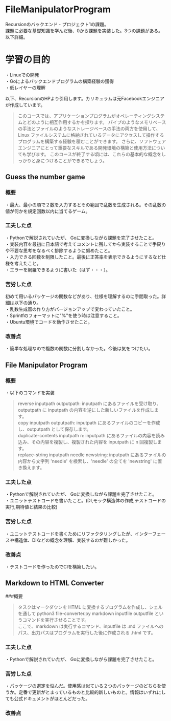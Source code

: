 # FileManipulatorProgram
Recursionのバックエンド・プロジェクト1の課題。</br>
課題に必要な基礎知識を学んだ後、0から課題を実装した。3つの課題がある。以下詳細。</br>

# 学習の目的
・Linuxでの開発</br>
・Goによるバックエンドブログラムの構築経験の獲得</br>
・低レイヤーの理解</br>

以下、RecursionのHPより引用します。カリキュラムは元Facebookエンジニアが作成しています。</br>
>このコースでは、アプリケーションプログラムがオペレーティングシステムとどのように相互作用するかを探ります。
パイプのようなメモリベースの手法とファイルのようなストレージベースの手法の両方を使用して、Linux ファイルシステムに格納されているデータにアクセスして操作するプログラムを構築する経験を積むことができます。
さらに、ソフトウェアエンジニアにとって重要なスキルである開発環境の構築と使用方法についても学びます。
このコースが終了する頃には、これらの基本的な概念をしっかりと身につけることができるでしょう。

## Guess the number game 
### 概要
・最大、最小の順で２数を入力するとその範囲で乱数を生成される。その乱数の値が何かを規定回数以内に当てるゲーム。
### 工夫した点
・Pythonで解説されていたが、 Goに変換しながら課題を完了させたこと。</br>
・実装内容を最初に日本語で考えてコメントに残してから実装することで手戻りや不要な思考をなるべく排除するように努めたこと。</br>
・入力できる回数を制限したこと。最後に正答率を表示できるようにするなど仕様を考えたこと。</br>
・エラーを網羅できるように書いた（はず・・・）。</br>
### 苦労した点
初めて用いるパッケージの関数などがあり、仕様を理解するのに手間取った。詳細は以下の通り。</br>
・乱数生成器の作り方がバージョンアップで変わっていたこと。</br>
・Sprintfのフォーマットに"%"を使う時は注意すること。</br>
・Ubuntu環境でコードを動作させたこと。</br>
### 改善点
・簡単な処理なので複数の関数に分割しなかった。今後は気をつけたい。</br>

## File Manipulator Program
### 概要
・以下のコマンドを実装</br>

>reverse inputpath outputpath: inputpath にあるファイルを受け取り、outputpath に inputpath の内容を逆にした新しいファイルを作成します。</br>
copy inputpath outputpath: inputpath にあるファイルのコピーを作成し、outputpath として保存します。</br>
duplicate-contents inputpath n: inputpath にあるファイルの内容を読み込み、その内容を複製し、複製された内容を inputpath に n 回複製します。</br>
replace-string inputpath needle newstring: inputpath にあるファイルの内容から文字列 'needle' を検索し、'needle' の全てを 'newstring' に置き換えます。</br>
### 工夫した点
・Pythonで解説されていたが、 Goに変換しながら課題を完了させたこと。</br>
・ユニットテストコードを書いたこと。(DI,モック構造体の作成,テストコードの実行,期待値と結果の比較)</br>
### 苦労した点
・ユニットテストコードを書くためにリファクタリングしたが、インターフェースや構造体、DIなどの概念を理解、実装するのが難しかった。</br>
### 改善点
・テストコードを作ったのでCIを構築したい。</br>

## Markdown to HTML Converter
###概要
>タスクはマークダウンを HTML に変換するプログラムを作成し、シェルを通して python3 file-converter.py markdown inputfile outputfile というコマンドを実行させることです。</br>ここで、markdown は実行するコマンド、inputfile は .md ファイルへのパス、出力パスはプログラムを実行した後に作成される .html です。</br>

### 工夫した点
・Pythonで解説されていたが、 Goに変換しながら課題を完了させたこと。</br>
### 苦労した点
・パッケージの選定を悩んだ。使用感は似ている２つのパッケージのどちらを使うか。定番で更新がとまっているものと比較的新しいものと。情報はいずれにしても公式ドキュメントがほとんどだった。
### 改善点
